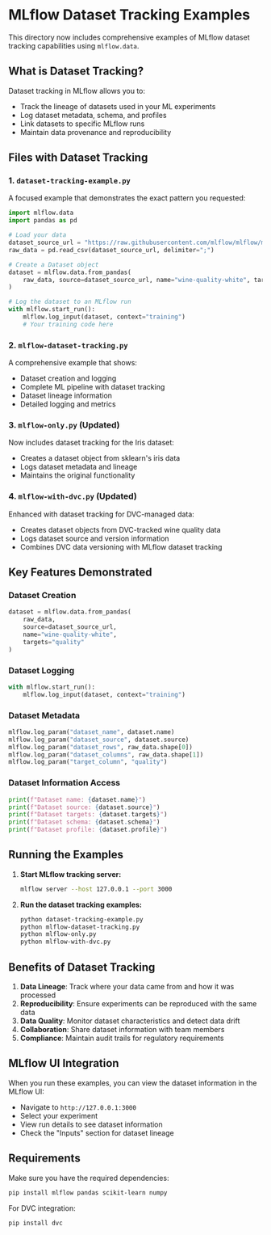 # MLflow Dataset Tracking Examples

This directory now includes comprehensive examples of MLflow dataset tracking capabilities using `mlflow.data`.

## What is Dataset Tracking?

Dataset tracking in MLflow allows you to:

- Track the lineage of datasets used in your ML experiments
- Log dataset metadata, schema, and profiles
- Link datasets to specific MLflow runs
- Maintain data provenance and reproducibility

## Files with Dataset Tracking

### 1. `dataset-tracking-example.py`

A focused example that demonstrates the exact pattern you requested:

```python
import mlflow.data
import pandas as pd

# Load your data
dataset_source_url = "https://raw.githubusercontent.com/mlflow/mlflow/master/tests/datasets/winequality-white.csv"
raw_data = pd.read_csv(dataset_source_url, delimiter=";")

# Create a Dataset object
dataset = mlflow.data.from_pandas(
    raw_data, source=dataset_source_url, name="wine-quality-white", targets="quality"
)

# Log the dataset to an MLflow run
with mlflow.start_run():
    mlflow.log_input(dataset, context="training")
    # Your training code here
```

### 2. `mlflow-dataset-tracking.py`

A comprehensive example that shows:

- Dataset creation and logging
- Complete ML pipeline with dataset tracking
- Dataset lineage information
- Detailed logging and metrics

### 3. `mlflow-only.py` (Updated)

Now includes dataset tracking for the Iris dataset:

- Creates a dataset object from sklearn's iris data
- Logs dataset metadata and lineage
- Maintains the original functionality

### 4. `mlflow-with-dvc.py` (Updated)

Enhanced with dataset tracking for DVC-managed data:

- Creates dataset objects from DVC-tracked wine quality data
- Logs dataset source and version information
- Combines DVC data versioning with MLflow dataset tracking

## Key Features Demonstrated

### Dataset Creation

```python
dataset = mlflow.data.from_pandas(
    raw_data,
    source=dataset_source_url,
    name="wine-quality-white",
    targets="quality"
)
```

### Dataset Logging

```python
with mlflow.start_run():
    mlflow.log_input(dataset, context="training")
```

### Dataset Metadata

```python
mlflow.log_param("dataset_name", dataset.name)
mlflow.log_param("dataset_source", dataset.source)
mlflow.log_param("dataset_rows", raw_data.shape[0])
mlflow.log_param("dataset_columns", raw_data.shape[1])
mlflow.log_param("target_column", "quality")
```

### Dataset Information Access

```python
print(f"Dataset name: {dataset.name}")
print(f"Dataset source: {dataset.source}")
print(f"Dataset targets: {dataset.targets}")
print(f"Dataset schema: {dataset.schema}")
print(f"Dataset profile: {dataset.profile}")
```

## Running the Examples

1. **Start MLflow tracking server:**

   ```bash
   mlflow server --host 127.0.0.1 --port 3000
   ```

2. **Run the dataset tracking examples:**
   ```bash
   python dataset-tracking-example.py
   python mlflow-dataset-tracking.py
   python mlflow-only.py
   python mlflow-with-dvc.py
   ```

## Benefits of Dataset Tracking

1. **Data Lineage**: Track where your data came from and how it was processed
2. **Reproducibility**: Ensure experiments can be reproduced with the same data
3. **Data Quality**: Monitor dataset characteristics and detect data drift
4. **Collaboration**: Share dataset information with team members
5. **Compliance**: Maintain audit trails for regulatory requirements

## MLflow UI Integration

When you run these examples, you can view the dataset information in the MLflow UI:

- Navigate to `http://127.0.0.1:3000`
- Select your experiment
- View run details to see dataset information
- Check the "Inputs" section for dataset lineage

## Requirements

Make sure you have the required dependencies:

```bash
pip install mlflow pandas scikit-learn numpy
```

For DVC integration:

```bash
pip install dvc
```
